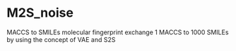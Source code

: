 # M2S_noise

MACCS to SMILEs molecular fingerprint exchange
1 MACCS to 1000 SMILEs by using the concept of VAE and S2S
